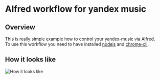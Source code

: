 # Alfred workflow for yandex music
## Overview
This is really simple example how to control your yandex-music via [Alfred](https://www.alfredapp.com/). To use this workflow you need to have installed [nodejs](https://nodejs.org) and [chrome-cli](https://github.com/prasmussen/chrome-cli). 

## How it looks like
![How it looks like](/../screenshots/screenshots/look.png?raw=true "How it looks like")